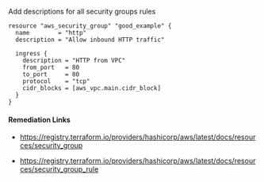 
Add descriptions for all security groups rules

```hcl
resource "aws_security_group" "good_example" {
  name        = "http"
  description = "Allow inbound HTTP traffic"

  ingress {
    description = "HTTP from VPC"
    from_port   = 80
    to_port     = 80
    protocol    = "tcp"
    cidr_blocks = [aws_vpc.main.cidr_block]
  }
}
```

#### Remediation Links
 - https://registry.terraform.io/providers/hashicorp/aws/latest/docs/resources/security_group

 - https://registry.terraform.io/providers/hashicorp/aws/latest/docs/resources/security_group_rule

